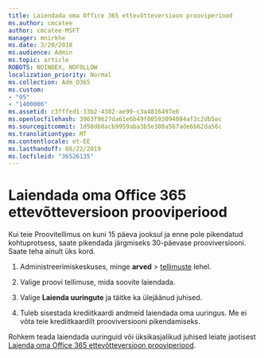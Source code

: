 ```yaml
---
title: Laiendada oma Office 365 ettevõtteversioon prooviperiood
ms.author: cmcatee
author: cmcatee-MSFT
manager: mnirkhe
ms.date: 3/20/2018
ms.audience: Admin
ms.topic: article
ROBOTS: NOINDEX, NOFOLLOW
localization_priority: Normal
ms.collection: Adm_O365
ms.custom:
- "95"
- "1400006"
ms.assetid: c3fffed1-33b2-4382-ae99-c3a4816497e6
ms.openlocfilehash: 3963f9627da61e6b49f00593094084af3c2db5ec
ms.sourcegitcommit: 1d98db8acb9959aba3b5e308a567ade6b62da56c
ms.translationtype: MT
ms.contentlocale: et-EE
ms.lasthandoff: 08/22/2019
ms.locfileid: "36526135"
---
```

# <a name="extend-your-trial-for-office-365-for-business"></a>Laiendada oma Office 365 ettevõtteversioon prooviperiood

Kui teie Proovitellimus on kuni 15 päeva jooksul ja enne pole pikendatud kohtuprotsess, saate pikendada järgmiseks 30-päevase prooviversiooni. Saate teha ainult üks kord.
  
1. Administreerimiskeskuses, minge **arved** \> [tellimuste](https://go.microsoft.com/fwlink/p/?linkid=842054) lehel.

2. Valige proovi tellimuse, mida soovite laiendada.

3. Valige **Laienda uuringute** ja täitke ka ülejäänud juhised.

4. Tuleb sisestada krediitkaardi andmeid laiendada oma uuringus. Me ei võta teie krediitkaardilt prooviversiooni pikendamiseks.

Rohkem teada laiendada uuringuid või üksikasjalikud juhised leiate jaotisest [Laienda oma Office 365 ettevõtteversioon prooviperiood](https://docs.microsoft.com/office365/admin/subscriptions-and-billing/extend-your-trial).